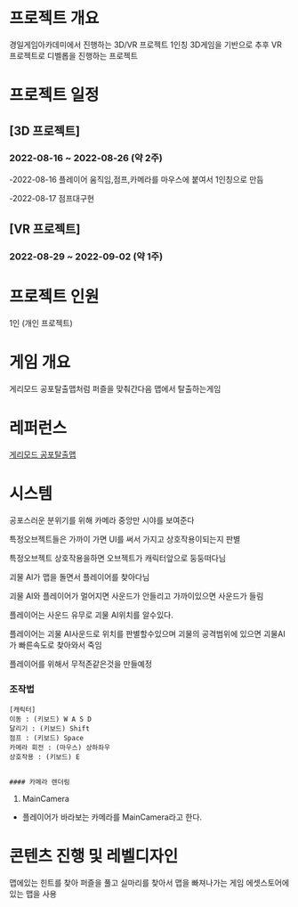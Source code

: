 # 프로젝트 개요
경일게임아카데미에서 진행하는 3D/VR 프로젝트
1인칭 3D게임을 기반으로 추후 VR 프로젝트로 디벨롭을 진행하는 프로젝트

# 프로젝트 일정
## [3D 프로젝트]
### 2022-08-16 ~ 2022-08-26 (약 2주)
-2022-08-16 플레이어 움직임,점프,카메라를 마우스에 붙여서 1인칭으로 만듬

-2022-08-17 점프대구현

## [VR 프로젝트]
### 2022-08-29 ~ 2022-09-02 (약 1주)

# 프로젝트 인원
1인 (개인 프로젝트)

# 게임 개요
 게리모드 공포탈출맵처럼 퍼즐을 맞춰간다음 맵에서 탈출하는게임 


# 레퍼런스
[게리모드 공포탈출맵](https://www.youtube.com/watch?v=ndSGjSgw_wA)

# 시스템

공포스러운 분위기를 위해 카메라 중앙만 시야를 보여준다

특정오브젝트들은 가까이 가면 UI를 써서 가지고 상호작용이되는지 판별

특정오브젝트 상호작용을하면 오브젝트가 캐릭터앞으로 둥둥떠다님

괴물 AI가 맵을 돌면서 플레이어를 찾아다님 

괴물 AI와 플레이어가 멀어지면 사운드가 안들리고 가까이있으면 사운드가 들림

플레이어는 사운드 유무로 괴물 AI위치를 알수있다.

플레이어는 괴물 AI사운드로 위치를 판별할수있으며 괴물의 공격범위에 있으면 괴물AI가 빠른속도로 찾아와서 죽임

플레이어를 위해서 무적존같은것을 만들예정



### 조작법
```
[캐릭터]
이동 : (키보드) W A S D
달리기 : (키보드) Shift
점프 : (키보드) Space
카메라 회전 : (마우스) 상하좌우
상호작용 : (키보드) E


#### 카메라 렌더링
```
1) MainCamera
- 플레이어가 바라보는 카메라를 MainCamera라고 한다.


# 콘텐츠 진행 및 레벨디자인

맵에있는 힌트를 찾아 퍼즐을 풀고 실마리를 찾아서 맵을 빠져나가는 게임
에셋스토어에 있는 맵을 사용




